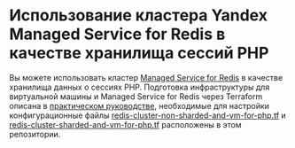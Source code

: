 # Использование кластера Yandex Managed Service for Redis в качестве хранилища сессий PHP

Вы можете использовать кластер [Managed Service for Redis](https://yandex.cloud/ru/docs/managed-redis) в качестве хранилища данных о сессиях PHP. Подготовка инфраструктуры для виртуальной машины и Managed Service for Redis через Terraform описана в [практическом руководстве](https://yandex.cloud/ru/docs/tutorials/dataplatform/redis-as-php-sessions-storage), необходимые для настройки конфигурационные файлы [redis-cluster-non-sharded-and-vm-for-php.tf](redis-cluster-non-sharded-and-vm-for-php.tf) и [redis-cluster-sharded-and-vm-for-php.tf](redis-cluster-sharded-and-vm-for-php.tf) расположены в этом репозитории.

